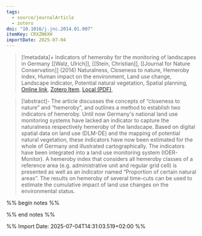 ```yaml
---
tags:
  - source/journalArticle
  - zotero
doi: "10.1016/j.jnc.2014.01.007"
itemKey: CRXZN6XH
importDate: 2025-07-04
---
```

>[!metadata]+
> Indicators of hemeroby for the monitoring of landscapes in Germany
> [[Walz, Ulrich]], [[Stein, Christian]], 
> [[Journal for Nature Conservation]] (2014)
> Naturalness, Closeness to nature, Hemeroby index, Human impact on the environment, Land use change, Landscape indicator, Potential natural vegetation, Spatial planning, 
> [Online link](https://www.sciencedirect.com/science/article/pii/S1617138114000168), [Zotero Item](zotero://select/library/items/CRXZN6XH), [Local (PDF)](file://C:/Users/aburg/Documents/references/zotero/storage/YC7C65GV/Walz2014_Indicatorshemerobya.pdf), 

>[!abstract]-
>The article discusses the concepts of “closeness to nature” and “hemeroby”, and outlines a method to establish two indicators of hemeroby. Until now Germany's national land use monitoring systems have lacked an indicator to capture the naturalness respectively hemeroby of the landscape. Based on digital spatial data on land use (DLM-DE) and the mapping of potential natural vegetation, these indicators have now been estimated for the whole of Germany and illustrated cartographically. The indicators have been integrated into a land use monitoring system (IOER-Monitor). A hemeroby index that considers all hemeroby classes of a reference area (e.g. administrative unit and regular grid cell) is presented as well as an indicator named “Proportion of certain natural areas”. The results on hemeroby of several time-cuts can be used to estimate the cumulative impact of land use changes on the environmental status.

%% begin notes %%

%% end notes %%

%% Import Date: 2025-07-04T14:31:03.519+02:00 %%
